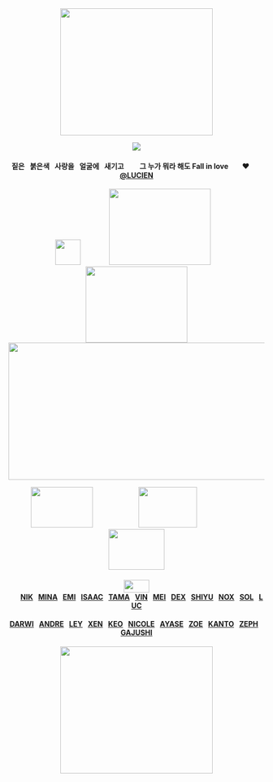 
<div id="text" align="center">

<img src=https://i.postimg.cc/28TpXcnc/Untitled128-20251009193939.png width="300" height="250"> 

![](https://komarev.com/ghpvc/?username=destroy-boys&style=flat-square&color=C4211B&label=_ONIISANS_&base=1000)
<div id="text" align="center">

#### 짙은⠀붉은색⠀사랑을⠀얼굴에⠀새기고⠀⠀⠀그 누가 뭐라 해도 Fall in love‪‪ ⠀ ⠀♥︎⠀ ‬‪‪⠀ [@LUCIEN](https://github.com/5atoru)

<div id="text" align="center">

<img src=https://i.postimg.cc/FKR3h3QN/Untitled131-20251009172430.png width="50" height="50"> ⠀⠀⠀⠀⠀[<img src=https://i.postimg.cc/kgV0YZ0X/Untitled128-20251002220137.png width="200" height="150">](https://4megz.straw.page/) ⠀[<img src=https://i.postimg.cc/Hsz3CFZz/Untitled128-20251009193939.png width="200" height="150">](https://listography.com/getos)
[<img src=https://i.postimg.cc/85ZnwmPw/Untitled126.png width="525" height="270">](https://rentry.co/cuntier)

[<img src=https://i.postimg.cc/DZTw64P6/Untitled128-20251009180234.png width="122" height="80">](https://github.com/pt-awards)⠀ ⠀⠀⠀ ⠀⠀⠀⠀[<img src=https://i.postimg.cc/LXX0rNDt/Untitled128-20251009180207.png width="115" height="80">](https://github.com/destroy-boys)⠀⠀⠀⠀ ⠀⠀⠀ ⠀[<img src=https://i.postimg.cc/x8Npd8Wz/Untitled128-20251009180357.png width="110" height="80">](https://github.com/polysquad)

#### <img src=https://i.postimg.cc/prnGz57J/Untitled128-20251009223408.png width="50" height="25">⠀⠀[NIK](https://github.com/moonloverr)⠀[MINA](https://github.com/seraphoria)⠀[EMI](https://github.com/blacksorroww)⠀[ISAAC](https://github.com/catisaa)⠀[TAMA](https://github.com/tdlosk)⠀[VIN](https://github.com/curse-manipulation)⠀[MEI](https://github.com/siIksong)⠀[DEX](https://github.com/cold-blood)⠀[SHIYU](https://github.com/toemuncher3000)⠀[NOX](https://github.com/transadori)⠀[SOL](https://github.com/surgeon-ofdeath)⠀[LUC](https://github.com/toewrestlergod3000)

#### [DARWI](https://github.com/B1-SP1DER)⠀[ANDRE](https://github.com/vivibasu)⠀[LEY](https://github.com/yuslon)⠀[XEN](https://github.com/bandaged-wounds)⠀[KEO](https://github.com/starsour)⠀[NICOLE](https://github.com/10shadows)⠀[AYASE](https://github.com/paperings)⠀[ZOE](https://github.com/sunloverr)⠀[KANTO](https://github.com/k-ant0)⠀[ZEPH](https://github.com/c0gnition)⠀[GAJUSHI](https://github.com/gajushi-tsm)

<img src=https://i.postimg.cc/28TpXcnc/Untitled128-20251009193939.png width="300" height="250">
